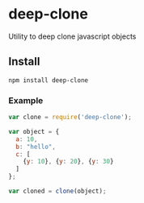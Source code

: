 # deep-clone
Utility to deep clone javascript objects

## Install
<code>npm install deep-clone</code>

### Example

```javascript
var clone = require('deep-clone');

var object = {
  a: 10,
  b: "hello",
  c: [
    {y: 10}, {y: 20}, {y: 30}
  ]
};

var cloned = clone(object);
```
